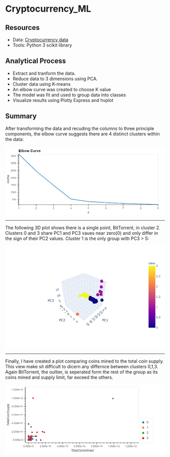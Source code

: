 # Cryptocurrency_ML

## Resources
- Data: [Cryptocurrency data](https://github.com/JasmeerSangha/Cryptocurrency_ML/blob/master/Data/crypto_data.csv)
- Tools: Python 3 scikit library

## Analytical Process
- Extract and tranform the data.
- Reduce data to 3 dimensions using PCA.
- Cluster data using K-means
- An elbow curve was created to choose K value
- The model was fit and used to group data into classes
- Visualize results using Plotly Express and hvplot

## Summary
After transforming the data and recuding the columns to three principle components, the elbow curve suggests there are 4 distinct clusters within the data:

![](https://github.com/JasmeerSangha/Cryptocurrency_ML/blob/master/Images/elbow_plot.png)

---
The following 3D plot shows there is a single point, BitTorrent, in cluster 2. Clusters 0 and 3 share PC1 and PC3 vaues near zero(0) and only differ in the sign of their PC2 values. Cluster 1 is the only group with PC3 > 5:

![](https://github.com/JasmeerSangha/Cryptocurrency_ML/blob/master/Images/3D_PCA.png)

---
Finally, I have created a plot comparing coins mined to the total coin supply. This view make sit difficult to dicern any differnce between clusters 0,1,3. Again BitTorrent, the oultier, is seperated form the rest of the group as its coins mined and supply limit, far exceed the others. 

![](https://github.com/JasmeerSangha/Cryptocurrency_ML/blob/master/Images/MinedvsSupply.png)
